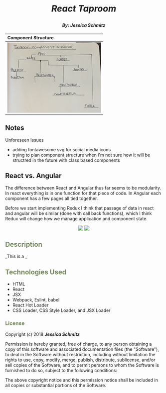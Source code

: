 
# _<p align="center">React Taproom</p>_

#### _**<p align="center">By: Jessica Schmitz</p>**_

| Component Structure |
| :------------------ |
| ![component structure](src/assets/img/taproom-structure.jpg) |

## Notes

Unforeseen Issues

* adding fontawesome svg for social media icons
* trying to plan component structure when i'm not sure how it will be structred in the future with class based components


## React vs. Angular

The difference between React and Angular thus far seems to be modularity. In react everything is in one function for that piece of code. In Angular each component has a few pages all tied together.

Before we start implementing Redux I think that passage of data in react and angular will be similar (done with call back functions), which I think Redux will change how we manage application and component state.

<p align="center">  
<a href="https://opensource.org/licenses/MIT"><img src="https://img.shields.io/badge/license-MIT-blue.svg"></a>
<a href="https://github.com/RichardLitt/standard-readme"><img src="https://img.shields.io/badge/readme%20style-standard-brightgreen.svg?style=flat-square"></a>
</p>

## <span style="color:#74875d;">Description</span>



_This is a _

## <span style="color:#74875d;">Technologies Used</span>

* HTML
* React
* JSX
* Webpack, Eslint, babel
* React Hot Loader
* CSS Loader, CSS Style Loader, and JSX Loader


### <span style="color:#74875d;">License</span>

Copyright (c) 2018 ****_Jessica Schmitz_****

Permission is hereby granted, free of charge, to any person obtaining a copy of this software and associated documentation files (the "Software"), to deal in the Software without restriction, including without limitation the rights to use, copy, modify, merge, publish, distribute, sublicense, and/or sell copies of the Software, and to permit persons to whom the Software is furnished to do so, subject to the following conditions:

The above copyright notice and this permission notice shall be included in all copies or substantial portions of the Software.
